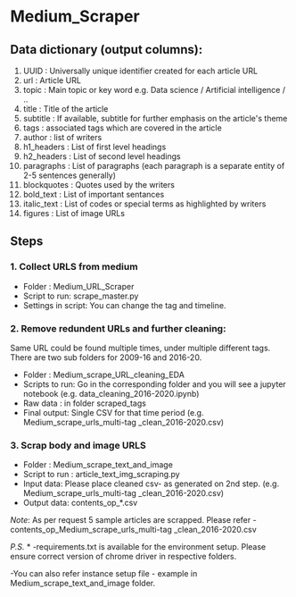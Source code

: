 # Medium_Scraper

## Data dictionary (output columns):

1. UUID : Universally unique identifier created for each article URL	
2. url : Article URL	
3. topic : Main topic or key word e.g. Data science / Artificial intelligence / ..	
4. title : Title of the article	
5. subtitle	: If available, subtitle for further emphasis on the article's theme
6. tags	: associated tags which are covered in the article
7. author	: list of writers
8. h1_headers : List of first level headings	
9. h2_headers	: List of second level headings
10. paragraphs : List of paragraphs (each paragraph is a separate entity of 2-5 sentences generally)	
11. blockquotes	: Quotes used by the writers
12. bold_text	: List of important sentances 
13. italic_text : List of codes or special terms as highlighted by writers
14. figures : List of image URLs



## Steps


### 1. Collect URLS from medium
- Folder : Medium_URL_Scraper
- Script to run: scrape_master.py
- Settings in script: You can change the tag and timeline.

### 2. Remove redundent URLs and further cleaning: 
Same URL could be found multiple times, under multiple different tags. 
There are two sub folders for 2009-16 and 2016-20.
- Folder : Medium_scrape_URL_cleaning_EDA
- Scripts to run: Go in the corresponding folder and you will see a jupyter notebook (e.g. data_cleaning_2016-2020.ipynb)
- Raw data : in folder scraped_tags
- Final output: Single CSV for that time period (e.g. Medium_scrape_urls_multi-tag _clean_2016-2020.csv)

### 3. Scrap body and image URLS 
- Folder : Medium_scrape_text_and_image
- Script to run : article_text_img_scraping.py
- Input data: Please place cleaned csv- as generated on 2nd step. (e.g. Medium_scrape_urls_multi-tag _clean_2016-2020.csv)
- Output data: contents_op_*.csv

*Note*: As per request 5 sample articles are scrapped. Please refer - contents_op_Medium_scrape_urls_multi-tag _clean_2016-2020.csv


*P.S.*
*
-requirements.txt is available for the environment setup. Please ensure  correct version of chrome driver in respective folders.


-You can also refer instance setup file - example in Medium_scrape_text_and_image folder.
